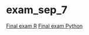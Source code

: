 # exam_sep_7
[Final exam R](https://github.com/MargotWolsink/exam_sep_7/blob/master/exam_1_student%20(1).ipynb)
[Final exam Python](https://github.com/MargotWolsink/exam_sep_7/blob/master/exam_Sep_7_2018%20(2).ipynb)
